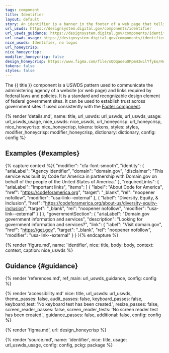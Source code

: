 ```yaml
---
tags: component
title: Identifier
layout: default
story: An identifier is a banner in the footer of a web page that tells me who created it.
url_uswds: https://designsystem.digital.gov/components/identifier
url_uswds_guidance: https://designsystem.digital.gov/components/identifier/#guidance
url_uswds_usage: https://designsystem.digital.gov/components/identifier/#using-the-identifier-component-2
nice_uswds: Identifier, no logos
url_honeycrisp:
nice_honeycrisp:
modifier_honeycrisp: false
design_honeycrisp: https://www.figma.com/file/sQQqaoeuOPpm43wLlYfyEo/Honeycrisp-Design-System?type=design&node-id=5002-532&mode=design
tokens: false
styles: false
---
```


<!-- INTRO -->

The {{ title }} component is a USWDS pattern used to communicate the administering agency of a website (or web page) and links required by federal laws and policies. It is a standard and recognizable design element of federal government sites. It can be used to establish trust across government sites if used consistently with the <a href="{{ config.baseUrl }}components/footer">Footer component</a>.

<!-- DETAILS -->

{% render 'details.md',
  name: title,
  url_uswds: url_uswds,
  url_uswds_usage: url_uswds_usage,
  nice_uswds: nice_uswds,
  url_honeycrisp: url_honeycrisp,
  nice_honeycrisp: nice_honeycrisp,
  tokens: tokens,
  styles: styles,
  modifier_honeycrisp: modifier_honeycrisp,
  dictionary: dictionary,
  config: config %}

<!-- EXAMPLES -->

## Examples {#examples}

{% capture context %}{
  "modifier": "cfa-font-smooth",
  "identity": {
    "ariaLabel": "Agency identifier",
    "domain": "domain.gov",
    "disclaimer": "This service was built by Code for America in partnership with Domain.gov on behalf of the people of the United States of America."
  },
  "requiredLinks": {
    "ariaLabel": "Important links",
    "items": [
      {
        "label": "About Code for America",
        "href": "https://codeforamerica.org",
        "target": "_blank",
        "rel": "noopener nofollow",
        "modifier": "usa-link--external"
      },
      {
        "label": "Diversity, Equity, & Inclusion",
        "href": "https://codeforamerica.org/about-us/diversity-equity-inclusion",
        "target": "_blank",
        "rel": "noopener nofollow",
        "modifier": "usa-link--external"
      }
    ]
  },
  "governmentSection": {
    "ariaLabel": "Domain.gov government information and services",
    "description": "Looking for government information and services?",
    "link": {
      "label": "Visit domain.gov",
      "href": "https://get.gov",
      "target": "_blank",
      "rel": "noopener nofollow",
      "modifier": "usa-link--external"
    }
  }
}{% endcapture %}

{% render 'figure.md', name: 'identifier', nice: title, body: body, context: context, caption: nice_uswds %}

<!-- GUIDANCE -->

## Guidance {#guidance}

{% render 'references.md', ref_main: url_uswds_guidance, config: config %}

<!-- ACCESSIBILITY -->

{% render 'accessibility.md'
  nice: title,
  url_uswds: url_uswds,
  theme_passes: false,
  audit_passes: false,
  keyboard_passes: false,
  keyboard_test: 'No keyboard test has been created.',
  resize_passes: false,
  screen_reader_passes: false,
  screen_reader_tests: 'No screen reader test has been created.',
  guidance_passes: false,
  additional: false,
  config: config %}

<!-- DESIGN -->

{% render 'figma.md', url: design_honeycrisp %}

<!-- SOURCE -->

{% render 'source.md', name: 'identifier', nice: title, usage: url_uswds_usage, config: config, pckg: package %}
